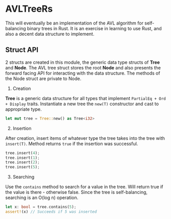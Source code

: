# AVLTreeRs

This will eventually be an implementation of the AVL algorithm for self-balancing
binary trees in Rust. It is an exercise in learning to use Rust, and also a decent
data structure to implement.

## Struct API 

2 structs are created in this module, the generic data type structs of **Tree** and **Node**.
The AVL tree struct stores the root **Node** and also presents the forward facing API for
interacting with the data structure. The methods of the Node struct are private to Node.

1. Creation

  **Tree** is a generic data structure for all types that implement `PartialEq + Ord + Display` traits. Instantiate a new tree the `new(T)` constructor and cast to appropriate type.
```rust
let mut tree = Tree::new() as Tree<i32>
```

2. Insertion

  After creation, insert items of whatever type the tree takes into the tree with `insert(T)`. Method returns `true` if the insertion was successful.

  ```rust
  tree.insert(4);
  tree.insert(1);
  tree.insert(2);
  tree.insert(5);
  ```

3. Searching

  Use the `contains` method to search for a value in the tree. Will return true if the value is there - otherwise false. Since the tree is self-balancing, searching is an O(log n) operation.

  ```rust
  let x: bool = tree.contains(5);
  assert!(x) // Succeeds if 5 was inserted
  ```
